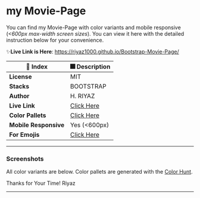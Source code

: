 # my Movie-Page
You can find my Movie-Page with color variants and mobile responsive (_<600px max-width screen sizes_). You can view it here with the detailed instruction below for your convenience. 

✨**Live Link is Here**:  https://riyaz1000.github.io/Bootstrap-Movie-Page/

| 🚀 Index | 🎆 Description |
|--|--|
| **License** |MIT  |
| **Stacks** |BOOTSTRAP  |
| **Author** |H. RIYAZ  |
| **Live Link** | [Click Here]( https://riyaz1000.github.io/Bootstrap-Movie-Page/) |
| **Color Pallets** | [Click Here](https://colorhunt.co/) |
| **Mobile Responsive** | Yes (<600px) |
| **For Emojis** | [Click Here](https://emojipedia.org/) |



---

### Screenshots
All color variants are below. Color pallets are generated with the [Color Hunt](https://www.colorhunt.co). 



Thanks for Your Time! 
Riyaz

---
